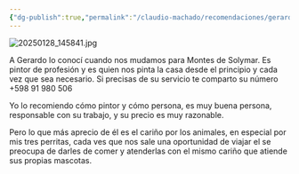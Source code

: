 ```yaml
---
{"dg-publish":true,"permalink":"/claudio-machado/recomendaciones/gerardo-mi-amigo-y-vecino/","tags":["Pintor","Gerardo"]}
---
```


![20250128_145841.jpg](/img/user/Personal/Im%C3%A1genes/20250128_145841.jpg)  


A Gerardo lo conocí cuando nos mudamos para Montes de Solymar. Es pintor de profesión y es quien nos pinta la casa desde el principio y cada vez que sea necesario. Si precisas de su servicio te comparto su número +598 91 980 506 

Yo lo recomiendo cómo pintor y cómo persona, es muy buena persona, responsable con su trabajo, y su precio es muy razonable.

Pero lo que más aprecio de él es el cariño por los animales, en especial por mis tres perritas, cada ves que nos sale una oportunidad de viajar el se preocupa de darles de comer y atenderlas con el mismo cariño que atiende sus propias mascotas.

